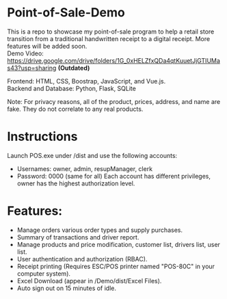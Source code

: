 # Point-of-Sale-Demo
This is a repo to showcase my point-of-sale program to help a retail store transition from a traditional handwritten receipt to a digital receipt. More features will be added soon. <br>
Demo Video: https://drive.google.com/drive/folders/1G_0xHELZfxQDa4qtKuuetJjGTIUMas43?usp=sharing <b>(Outdated)</b>

Frontend: HTML, CSS, Boostrap, JavaScript, and Vue.js. <br>
Backend and Database: Python, Flask, SQLite

Note: For privacy reasons, all of the product, prices, address, and name are fake. They do not correlate to any real products.

# Instructions
Launch POS.exe under /dist and use the following accounts:
- Usernames: owner, admin, resupManager, clerk 
- Password: 0000 (same for all)
Each account has different privileges, owner has the highest authorization level.

# Features:
- Manage orders various order types and supply purchases.
- Summary of transactions and driver report.
- Manage products and price modification, customer list, drivers list, user list.
- User authentication and authorization (RBAC).
- Receipt printing (Requires ESC/POS printer named "POS-80C" in your computer system).
- Excel Download (appear in /Demo/dist/Excel Files).
- Auto sign out on 15 minutes of idle.
